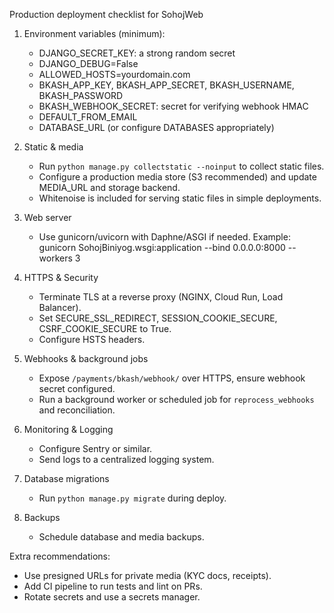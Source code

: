 Production deployment checklist for SohojWeb

1) Environment variables (minimum):
   - DJANGO_SECRET_KEY: a strong random secret
   - DJANGO_DEBUG=False
   - ALLOWED_HOSTS=yourdomain.com
   - BKASH_APP_KEY, BKASH_APP_SECRET, BKASH_USERNAME, BKASH_PASSWORD
   - BKASH_WEBHOOK_SECRET: secret for verifying webhook HMAC
   - DEFAULT_FROM_EMAIL
   - DATABASE_URL (or configure DATABASES appropriately)

2) Static & media
   - Run `python manage.py collectstatic --noinput` to collect static files.
   - Configure a production media store (S3 recommended) and update MEDIA_URL and storage backend.
   - Whitenoise is included for serving static files in simple deployments.

3) Web server
   - Use gunicorn/uvicorn with Daphne/ASGI if needed. Example:
     gunicorn SohojBiniyog.wsgi:application --bind 0.0.0.0:8000 --workers 3

4) HTTPS & Security
   - Terminate TLS at a reverse proxy (NGINX, Cloud Run, Load Balancer).
   - Set SECURE_SSL_REDIRECT, SESSION_COOKIE_SECURE, CSRF_COOKIE_SECURE to True.
   - Configure HSTS headers.

5) Webhooks & background jobs
   - Expose `/payments/bkash/webhook/` over HTTPS, ensure webhook secret configured.
   - Run a background worker or scheduled job for `reprocess_webhooks` and reconciliation.

6) Monitoring & Logging
   - Configure Sentry or similar.
   - Send logs to a centralized logging system.

7) Database migrations
   - Run `python manage.py migrate` during deploy.

8) Backups
   - Schedule database and media backups.

Extra recommendations:
 - Use presigned URLs for private media (KYC docs, receipts).
 - Add CI pipeline to run tests and lint on PRs.
 - Rotate secrets and use a secrets manager.
